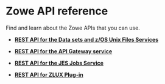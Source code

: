 # Zowe API reference

Find and learn about the Zowe APIs that you can use.

- **[REST API for the Data sets and z/OS Unix Files Services](https://petstore.swagger.io/?url=https://raw.githubusercontent.com/zowe/docs-site/docs-staging/api_definitions/datasets.json)**

- **[REST API for the API Gateway service](https://petstore.swagger.io/?url=https://raw.githubusercontent.com/zowe/docs-site/docs-staging/api_definitions/gateway.json)**

- **[REST API for the JES Jobs Service](https://petstore.swagger.io/?url=https://raw.githubusercontent.com/zowe/docs-site/docs-staging/api_definitions/jobs.json)**

- **[REST API for ZLUX Plug-in](https://petstore.swagger.io/?url=https://raw.githubusercontent.com/zowe/docs-site/docs-staging/api_definitions/zlux-plugin.json)**